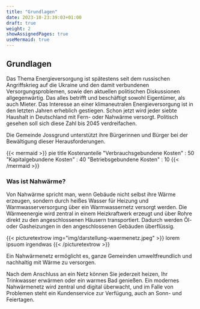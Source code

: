 ```yaml
---
title: "Grundlagen"
date: 2023-10-23:39:03+01:00
draft: true
weight: 2
showAssignedPages: true
useMermaid: true
---
```



## Grundlagen

Das Thema Energieversorgung ist spätestens seit dem russischen Angriffskrieg auf die Ukraine und den damit verbundenen Versorgungsproblemen, sowie den aktuellen politischen Diskussionen allgegenwärtig. Das alles betrifft und beschäftigt sowohl Eigentümer, als auch Mieter. Das Interesse an einer klimaneutralen Energieversorgung ist in den letzten Jahren erheblich gestiegen. Schon jetzt wird jeder siebte Haushalt in Deutschland mit Fern- oder Nahwärme versorgt. Politisch gesehen soll sich diese Zahl bis 2045 verdreifachen.

Die Gemeinde Jossgrund unterstützt ihre Bürgerinnen und Bürger bei der Bewältigung dieser Herausforderungen.

{{< mermaid >}}
pie title Kostenanteile
    "Verbrauchsgebundene Kosten" : 50
    "Kapitalgebundene Kosten" : 40
    "Betriebsgebundene Kosten" : 10
{{< /mermaid >}}


### Was ist Nahwärme?
Von Nahwärme spricht man, wenn Gebäude nicht selbst ihre Wärme erzeugen, sondern durch heißes Wasser für Heizung und Warmwasserversorgung über ein Warmwassernetz versorgt werden. Die Wärmeenergie wird zentral in einem Heizkraftwerk erzeugt und über Rohre direkt zu den angeschlossenen Häusern transportiert. Dadurch werden Öl- oder Gasheizungen in den angeschlossenen Gebäuden überflüssig.

{{< picturetextrow img="img/darstellung-waermenetz.jpeg" >}}
lorem ipsuom irgendwas
{{< /picturetextrow >}}

Ein Nahwärmenetz ermöglicht es, ganze Gemeinden umweltfreundlich und nachhaltig mit Wärme zu versorgen.

Nach dem Anschluss an ein Netz können Sie jederzeit heizen, Ihr Trinkwasser erwärmen oder ein warmes Bad genießen. Ein modernes Nahwärmenetz wird zentral und digital überwacht, und im Falle von Problemen steht ein Kundenservice zur Verfügung, auch an Sonn- und Feiertagen.


